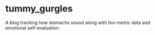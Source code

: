 # tummy_gurgles
A blog tracking how stomachs sound along with bio-metric data and emotional self-evaluation.
